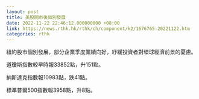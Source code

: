 ```yaml
---
layout: post
title: 美股開市後個別發展
date: 2022-11-22 22:46:12.000000000 +08:00
link: https://news.rthk.hk/rthk/ch/component/k2/1676765-20221122.htm
categories: rthk
---
```


紐約股市個別發展，部分企業季度業績向好，紓緩投資者對環球經濟前景的憂慮。

道瓊斯指數較早時報33852點，升151點。

納斯達克指數報10983點，跌41點。

標準普爾500指數報3958點，升8點。
